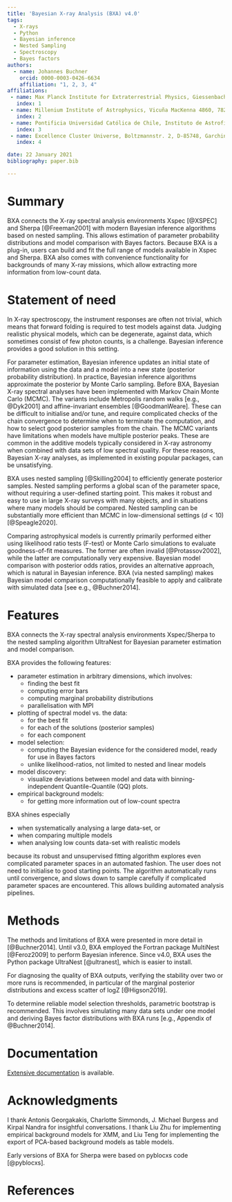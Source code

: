 ```yaml
---
title: 'Bayesian X-ray Analysis (BXA) v4.0'
tags:
  - X-rays
  - Python
  - Bayesian inference
  - Nested Sampling
  - Spectroscopy
  - Bayes factors
authors:
  - name: Johannes Buchner
    orcid: 0000-0003-0426-6634
    affiliation: "1, 2, 3, 4"
affiliations:
 - name: Max Planck Institute for Extraterrestrial Physics, Giessenbachstrasse, 85741 Garching, Germany
   index: 1
 - name: Millenium Institute of Astrophysics, Vicuña MacKenna 4860, 7820436 Macul, Santiago, Chile
   index: 2
 - name: Pontificia Universidad Católica de Chile, Instituto de Astrofísica, Casilla 306, Santiago 22, Chile
   index: 3
 - name: Excellence Cluster Universe, Boltzmannstr. 2, D-85748, Garching, Germany
   index: 4

date: 22 January 2021
bibliography: paper.bib

---
```


# Summary

BXA connects the X-ray spectral analysis environments Xspec
[@XSPEC] and Sherpa [@Freeman2001]
with modern Bayesian inference algorithms based on nested sampling.
This allows estimation of parameter probability distributions and
model comparison with Bayes factors. Because BXA is a plug-in,
users can build and fit the full range of models
available in Xspec and Sherpa.
BXA also comes with convenience functionality for backgrounds
of many X-ray missions, which allow extracting more information from low-count data.

# Statement of need

In X-ray spectroscopy, the instrument responses are often not trivial,
which means that forward folding is required to test models against data.
Judging realistic physical models, which can be degenerate,
against data, which sometimes consist of few photon counts, is a challenge.
Bayesian inference provides a good solution in this setting.

For parameter estimation, Bayesian inference updates an initial state of information
using the data and a model into a new state (posterior probability distribution).
In practice, Bayesian inference algorithms approximate the posterior by Monte Carlo sampling.
Before BXA, Bayesian X-ray spectral analyses have been implemented with
Markov Chain Monte Carlo (MCMC).
The variants include Metropolis random walks [e.g., @Dyk2001] and
affine-invariant ensembles [@GoodmanWeare].
These can be difficult to initialise and/or tune, and require complicated
checks of the chain convergence to determine when to terminate the computation,
and how to select good posterior samples from the chain.
The MCMC variants have limitations when models have multiple posterior peaks. These are
common in the additive models typically considered in X-ray astronomy
when combined with data sets of low spectral quality.
For these reasons, Bayesian X-ray analyses, as implemented in existing
popular packages, can be unsatisfying.

BXA uses nested sampling [@Skilling2004] to efficiently generate posterior samples.
Nested sampling performs a global scan of the parameter space,
without requiring a user-defined starting point.
This makes it robust and easy to use in large X-ray surveys with many objects,
and in situations where many models should be compared.
Nested sampling can be substantially more efficient than MCMC
in low-dimensional settings ($d<10$) [@Speagle2020].

Comparing astrophysical models is currently primarily performed either
using likelihood ratio tests (F-test) or Monte Carlo simulations to evaluate
goodness-of-fit measures. The former are often invalid [@Protassov2002],
while the latter are computationally very expensive.
Bayesian model comparison with posterior odds ratios, provides an
alternative approach, which is natural in Bayesian inference.
BXA (via nested sampling) makes Bayesian model comparison computationally
feasible to apply and calibrate with simulated data [see e.g., @Buchner2014].

# Features

BXA connects the X-ray spectral analysis environments Xspec/Sherpa
to the nested sampling algorithm UltraNest
for Bayesian parameter estimation and model comparison.

BXA provides the following features:

* parameter estimation in arbitrary dimensions, which involves:
   * finding the best fit
   * computing error bars
   * computing marginal probability distributions
   * parallelisation with MPI
* plotting of spectral model vs. the data:
   * for the best fit
   * for each of the solutions (posterior samples)
   * for each component
* model selection:
   * computing the Bayesian evidence for the considered model,
     ready for use in Bayes factors
   * unlike likelihood-ratios, not limited to nested and linear models
* model discovery:
   * visualize deviations between model and data with binning-independent Quantile-Quantile (QQ) plots.
* empirical background models:
   * for getting more information out of low-count spectra

BXA shines especially

* when systematically analysing a large data-set, or
* when comparing multiple models
* when analysing low counts data-set with realistic models

because its robust and unsupervised fitting algorithm explores
even complicated parameter spaces in an automated fashion.
The user does not need to initialise to good starting points.
The algorithm automatically runs until convergence, and slows down to sample
carefully if complicated parameter spaces are encountered.
This allows building automated analysis pipelines.


# Methods

The methods and limitations of BXA were presented in more detail in
 [@Buchner2014].
Until v3.0, BXA employed the Fortran package MultiNest [@Feroz2009] to
perform Bayesian inference.
Since v4.0, BXA uses the Python package UltraNest [@ultranest],
which is easier to install.

For diagnosing the quality of BXA outputs, verifying the stability
over two or more runs is recommended, in particular of
the marginal posterior distributions and excess scatter of logZ [@Higson2019].

To determine reliable model selection thresholds, parametric bootstrap is recommended.
This involves simulating many data sets under one model and deriving Bayes factor distributions
with BXA runs [e.g., Appendix of @Buchner2014].

# Documentation

[Extensive documentation](https://johannesbuchner.github.io/BXA/) is available.



# Acknowledgments

I thank Antonis Georgakakis, Charlotte Simmonds, J. Michael Burgess and Kirpal Nandra
for insightful conversations.
I thank Liu Zhu for implementing empirical background models for XMM,
and Liu Teng for implementing the export of PCA-based background models as table models.

Early versions of BXA for Sherpa were based on pyblocxs code [@pyblocxs].

# References
